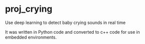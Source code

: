 # proj_crying
Use deep learning to detect baby crying sounds in real time

It was written in Python code and converted to c++ code for use in embedded environments.
